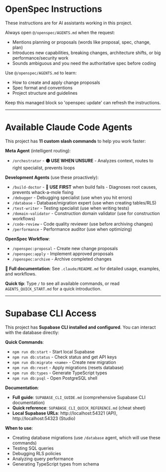<!-- OPENSPEC:START -->
# OpenSpec Instructions

These instructions are for AI assistants working in this project.

Always open `@/openspec/AGENTS.md` when the request:
- Mentions planning or proposals (words like proposal, spec, change, plan)
- Introduces new capabilities, breaking changes, architecture shifts, or big performance/security work
- Sounds ambiguous and you need the authoritative spec before coding

Use `@/openspec/AGENTS.md` to learn:
- How to create and apply change proposals
- Spec format and conventions
- Project structure and guidelines

Keep this managed block so 'openspec update' can refresh the instructions.

<!-- OPENSPEC:END -->

---

# Available Claude Code Agents

This project has **11 custom slash commands** to help you work faster:

**Meta Agent** (intelligent routing):
- `/orchestrator` - **🟣 USE WHEN UNSURE** - Analyzes context, routes to right specialist, prevents loops

**Development Agents** (use these proactively):
- `/build-doctor` - **🔴 USE FIRST** when build fails - Diagnoses root causes, prevents whack-a-mole fixing
- `/debugger` - Debugging specialist (use when you hit errors)
- `/database` - Database/migration expert (use when creating tables/RLS)
- `/test-writer` - Testing specialist (use when writing tests)
- `/domain-validator` - Construction domain validator (use for construction workflows)
- `/code-review` - Code quality reviewer (use before archiving changes)
- `/performance` - Performance auditor (use when optimizing)

**OpenSpec Workflow**:
- `/openspec:proposal` - Create new change proposals
- `/openspec:apply` - Implement approved proposals
- `/openspec:archive` - Archive completed changes

**📖 Full documentation**: See `.claude/README.md` for detailed usage, examples, and workflows.

**Quick tip**: Type `/` to see all available commands, or read `AGENTS_QUICK_START.md` for a quick introduction.

---

# Supabase CLI Access

This project has **Supabase CLI installed and configured**. You can interact with the database directly:

**Quick Commands**:
- `npm run db:start` - Start local Supabase
- `npm run db:status` - Check status and get API keys
- `npm run db:migrate <name>` - Create new migration
- `npm run db:reset` - Apply migrations (resets database)
- `npm run db:types` - Generate TypeScript types
- `npm run db:psql` - Open PostgreSQL shell

**Documentation**:
- **Full guide**: `SUPABASE_CLI_GUIDE.md` (comprehensive Supabase CLI documentation)
- **Quick reference**: `SUPABASE_CLI_QUICK_REFERENCE.md` (cheat sheet)
- **Local Supabase URLs**: http://localhost:54321 (API), http://localhost:54323 (Studio)

**When to use**:
- Creating database migrations (use `/database` agent, which will use these commands)
- Testing SQL queries
- Debugging RLS policies
- Analyzing query performance
- Generating TypeScript types from schema